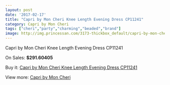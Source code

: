 ```yaml
---
layout: post
date: '2017-02-17'
title: "Capri by Mon Cheri Knee Length Evening Dress CP11241"
category: Capri by Mon Cheri
tags: ["cheri","party","charming","beaded","brand"]
image: http://img.princessan.com/3173-thickbox_default/capri-by-mon-cheri-knee-length-evening-dress-cp11241.jpg
---
```

Capri by Mon Cheri Knee Length Evening Dress CP11241

On Sales: **$291.60405**
<a href="https://www.princessan.com/en/capri-by-mon-cheri/1456-capri-by-mon-cheri-knee-length-evening-dress-cp11241.html"><amp-img layout="responsive" width="600" height="600" src="//img.princessan.com/3173-thickbox_default/capri-by-mon-cheri-knee-length-evening-dress-cp11241.jpg" alt="Capri by Mon Cheri Knee Length Evening Dress CP11241 0" /></a>

Buy it: [Capri by Mon Cheri Knee Length Evening Dress CP11241](https://www.princessan.com/en/capri-by-mon-cheri/1456-capri-by-mon-cheri-knee-length-evening-dress-cp11241.html "Capri by Mon Cheri Knee Length Evening Dress CP11241")

View more: [Capri by Mon Cheri](https://www.princessan.com/en/13-capri-by-mon-cheri "Capri by Mon Cheri")